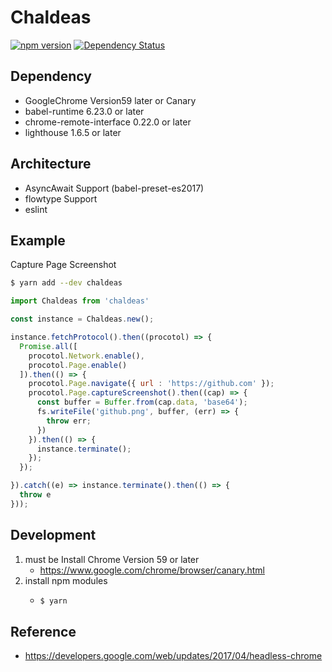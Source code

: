 # Chaldeas

[![npm version](https://badge.fury.io/js/chaldeas.svg)](https://badge.fury.io/js/chaldeas)
[![Dependency Status](https://gemnasium.com/badges/github.com/teitei-tk/Chaldeas.svg)](https://gemnasium.com/github.com/teitei-tk/Chaldeas)

## Dependency
* GoogleChrome Version59 later or Canary
* babel-runtime 6.23.0 or later
* chrome-remote-interface 0.22.0 or later
* lighthouse 1.6.5 or later

## Architecture
* AsyncAwait Support (babel-preset-es2017)
* flowtype Support
* eslint

## Example

Capture Page Screenshot

```bash
$ yarn add --dev chaldeas
```

```JavaScript
import Chaldeas from 'chaldeas'

const instance = Chaldeas.new();

instance.fetchProtocol().then((procotol) => {
  Promise.all([
    procotol.Network.enable(),
    procotol.Page.enable()
  ]).then(() => {
    procotol.Page.navigate({ url : 'https://github.com' });
    procotol.Page.captureScreenshot().then((cap) => {
      const buffer = Buffer.from(cap.data, 'base64');
      fs.writeFile('github.png', buffer, (err) => {
        throw err;
      })
    }).then(() => {
      instance.terminate();
    });
  });

}).catch((e) => instance.terminate().then(() => {
  throw e
}));

```

## Development
1. must be Install Chrome Version 59 or later
   * https://www.google.com/chrome/browser/canary.html
1. install npm modules
    * ```bash
      $ yarn
      ```

## Reference
* https://developers.google.com/web/updates/2017/04/headless-chrome

